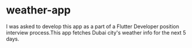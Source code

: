 # weather-app
I was asked to develop this app as a part of a Flutter Developer position interview process.This app fetches  Dubai city's weather info for the next 5 days. 
